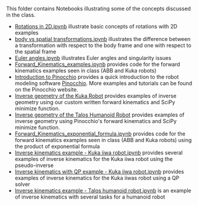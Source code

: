 This folder contains Notebooks illustrating some of the concepts discussed in the class.

* [Rotations in 2D.ipynb](Rotations%20in%202D.ipynb) illustrate basic concepts of rotations with 2D examples
* [body vs spatial transformations.ipynb](body%20vs%20spatial%20transformations.ipynb) illustrates the difference between a transformation with respect to the body frame and one with respect to the spatial frame
* [Euler angles.ipynb](Euler%20angles.ipynb) illustrates Euler angles and singularity issues
* [Forward_Kinematics_examples.ipynb](Forward_Kinematics_examples.ipynb) provides code for the forward kinematics examples seen in class (ABB and Kuka robots)
* [Introduction to Pinocchio](Introduction%20to%20Pinocchio.ipynb) provides a quick introduction to the robot modeling software [Pinocchio](https://github.com/stack-of-tasks/pinocchio). More examples and tutorials can be found on the Pinocchio website.
* [Inverse geometry of the Kuka Robot](Inverse%20Geometry%20for%20the%20Kuka%20robot.ipynb) provides examples of inverse geometry using our custom written forward kinematics and SciPy minimize function.
* [Inverse geometry of the Talos Humanoid Robot](Inverse%20Geometry%20for%20the%20Talos%20Humanoids%20robot.ipynb) provides examples of inverse geometry using Pinocchio's forward kinematics and SciPy minimize function.
* [Forward_Kinematics_exponential_formula.ipynb](Forward_Kinematics_exponential_formula.ipynb) provides code for the forward kinematics examples seen in class (ABB and Kuka robots) using the product of exponential formula
* [Inverse kinematics example - Kuka iiwa robot.ipynb](Inverse%20kinematics%20example%20-%20Kuka%20iiwa%20robot.ipynb) provides several examples of inverse kinematics for the Kuka iiwa robot using the pseudo-inverse
* [Inverse kinematics with QP example - Kuka iiwa robot.ipynb](Inverse%20kinematics%20with%20QP%20example%20-%20Kuka%20iiwa%20robot.ipynb) provides examples of inverse kinematics for the Kuka iiwas robot using a QP solver
* [Inverse kinematics example - Talos humanoid robot.ipynb](Inverse%20kinematics%20example%20-%20Talos%20humanoid%20robot.ipynb) is an example of inverse kinematics with several tasks for a humanoid robot
